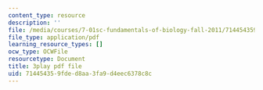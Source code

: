 ```yaml
---
content_type: resource
description: ''
file: /media/courses/7-01sc-fundamentals-of-biology-fall-2011/714454359fded8aa3fa9d4eec6378c8c_1eGsdK1fPLM.pdf
file_type: application/pdf
learning_resource_types: []
ocw_type: OCWFile
resourcetype: Document
title: 3play pdf file
uid: 71445435-9fde-d8aa-3fa9-d4eec6378c8c
---
```

